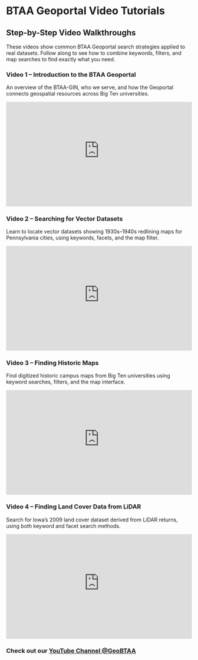 # BTAA Geoportal Video Tutorials 

## Step-by-Step Video Walkthroughs

These videos show common BTAA Geoportal search strategies applied to real datasets. Follow along to see how to combine keywords, filters, and map searches to find exactly what you need.

### Video 1 – Introduction to the BTAA Geoportal

An overview of the BTAA-GIN, who we serve, and how the Geoportal connects geospatial resources across Big Ten universities.

<!-- Responsive YouTube embed -->
<div style="max-width: 960px; margin: 0 auto;">
  <div style="position: relative; width: 100%; aspect-ratio: 16 / 9;">
    <iframe
      src="https://www.youtube-nocookie.com/embed/RbFjvVNI4-M?modestbranding=1&rel=0&cc_load_policy=1"
      title="Descriptive title of this video"
      style="position:absolute; inset:0; width:100%; height:100%; border:0;"
      allow="accelerometer; autoplay; clipboard-write; encrypted-media; gyroscope; picture-in-picture; web-share"
      loading="lazy"
      allowfullscreen>
    </iframe>
  </div>
</div>

### Video 2 – Searching for Vector Datasets

Learn to locate vector datasets showing 1930s–1940s redlining maps for Pennsylvania cities, using keywords, facets, and the map filter.

<!-- Responsive YouTube embed -->
<div style="max-width: 960px; margin: 0 auto;">
  <div style="position: relative; width: 100%; aspect-ratio: 16 / 9;">
    <iframe
      src="https://www.youtube-nocookie.com/embed/dIfs1v4gLl0?modestbranding=1&rel=0&cc_load_policy=1"
      title="Descriptive title of this video"
      style="position:absolute; inset:0; width:100%; height:100%; border:0;"
      allow="accelerometer; autoplay; clipboard-write; encrypted-media; gyroscope; picture-in-picture; web-share"
      loading="lazy"
      allowfullscreen>
    </iframe>
  </div>
</div>


### Video 3 – Finding Historic Maps

Find digitized historic campus maps from Big Ten universities using keyword searches, filters, and the map interface.

<!-- Responsive YouTube embed -->
<div style="max-width: 960px; margin: 0 auto;">
  <div style="position: relative; width: 100%; aspect-ratio: 16 / 9;">
    <iframe
      src="https://www.youtube-nocookie.com/embed/SxBLSkRxRlk?modestbranding=1&rel=0&cc_load_policy=1"
      title="Descriptive title of this video"
      style="position:absolute; inset:0; width:100%; height:100%; border:0;"
      allow="accelerometer; autoplay; clipboard-write; encrypted-media; gyroscope; picture-in-picture; web-share"
      loading="lazy"
      allowfullscreen>
    </iframe>
  </div>
</div>


### Video 4 – Finding Land Cover Data from LiDAR

Search for Iowa’s 2009 land cover dataset derived from LiDAR returns, using both keyword and facet search methods.

<!-- Responsive YouTube embed -->
<div style="max-width: 960px; margin: 0 auto;">
  <div style="position: relative; width: 100%; aspect-ratio: 16 / 9;">
    <iframe
      src="https://www.youtube-nocookie.com/embed/ztU2OjxM06o?modestbranding=1&rel=0&cc_load_policy=1"
      title="Descriptive title of this video"
      style="position:absolute; inset:0; width:100%; height:100%; border:0;"
      allow="accelerometer; autoplay; clipboard-write; encrypted-media; gyroscope; picture-in-picture; web-share"
      loading="lazy"
      allowfullscreen>
    </iframe>
  </div>
</div>


### Check out our [YouTube Channel @GeoBTAA](https://www.youtube.com/@geobtaa1585)
